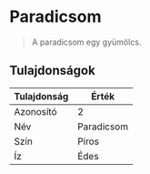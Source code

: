 # Paradicsom

> A paradicsom egy gyümölcs.

## Tulajdonságok

| Tulajdonság | Érték      |
| ----------- | ---------- |
| Azonosító   | 2          |
| Név         | Paradicsom |
| Szín        | Piros      |
| Íz          | Édes       |

